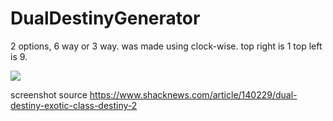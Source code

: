# DualDestinyGenerator
2 options, 6 way or 3 way. was made using clock-wise. top right is 1 top left is 9. 

![](https://i.imgur.com/6tflGnc.png)

screenshot source 
https://www.shacknews.com/article/140229/dual-destiny-exotic-class-destiny-2
